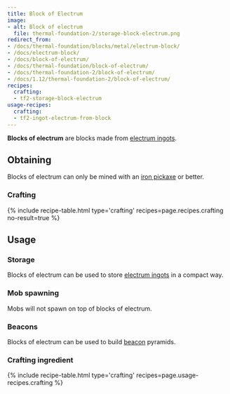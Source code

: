 ```yaml
---
title: Block of Electrum
image:
- alt: Block of electrum
  file: thermal-foundation-2/storage-block-electrum.png
redirect_from:
- /docs/thermal-foundation/blocks/metal/electrum-block/
- /docs/electrum-block/
- /docs/block-of-electrum/
- /docs/thermal-foundation/block-of-electrum/
- /docs/thermal-foundation-2/block-of-electrum/
- /docs/1.12/thermal-foundation-2/block-of-electrum/
recipes:
  crafting:
  - tf2-storage-block-electrum
usage-recipes:
  crafting:
  - tf2-ingot-electrum-from-block
---
```


**Blocks of electrum** are blocks made from [electrum
ingots](/docs/1.12/thermal-foundation/electrum-ingot/).


Obtaining
---------

Blocks of electrum can only be mined with an [iron
pickaxe](https://minecraft.gamepedia.com/Pickaxe) or better.

### Crafting
{% include recipe-table.html type='crafting' recipes=page.recipes.crafting no-result=true %}


Usage
-----

### Storage
Blocks of electrum can be used to store [electrum ingots](/docs/1.12/thermal-foundation/electrum-ingot/)
in a compact way.

### Mob spawning
Mobs will not spawn on top of blocks of electrum.

### Beacons
Blocks of electrum can be used to build
[beacon](https://minecraft.gamepedia.com/Beacon) pyramids.

### Crafting ingredient
{% include recipe-table.html type='crafting' recipes=page.usage-recipes.crafting %}
